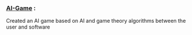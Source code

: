 ### [AI-Game](AI-Game/tree/main/Nine_Men's_Morris_Variant) :
Created an AI game based on AI and game theory algorithms between the user and software 
